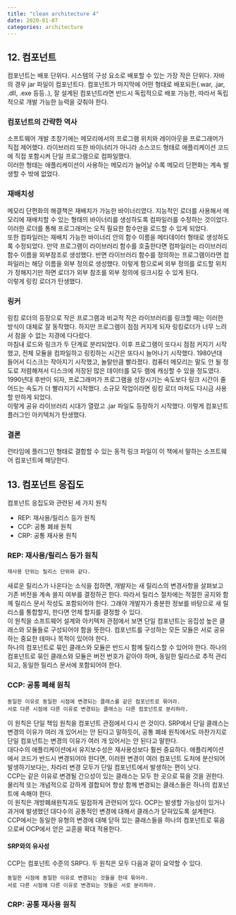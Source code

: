 ```yaml
---
title: "clean architecture 4"
date: 2020-01-07
categories: architecture
---
```


## 12. 컴포넌트
컴포넌트는 배포 단위다. 시스템의 구성 요소로 배포할 수 있는 가장 작은 단위다. 자바의 경우 jar 파일이 컴포넌트다. 컴포넌트가 마지막에 어떤 형태로 배포되든(.war, .jar, .dll, .exe 등등..), 잘 설계된 컴포넌트라면 반드시 독립적으로 배포 가능한, 따라서 독립적으로 개발 가능한 능력을 갖춰야 한다.

### 컴포넌트의 간략한 역사
소프트웨어 개발 초창기에는 메모리에서의 프로그램 위치와 레이아웃을 프로그래머가 직접 제어했다. 라이브러리 또한 바이너리가 아니라 소스코드 형태로 애플리케이션 코드에 직접 포함시켜 단일 프로그램으로 컴파일했다.  
이러한 형태는 애플리케이션이 사용하는 메모리가 늘어날 수록 메모리 단편화는 계속 발생할 수 밖에 없었다.

### 재배치성
메모리 단편화의 해결책은 재배치가 가능한 바이너리였다. 지능적인 로더를 사용해서 메모리에 재배치할 수 있는 형태의 바이너리를 생성하도록 컴파일러를 수정하는 것이었다. 이러한 로더를 통해 프로그래머는 오직 필요한 함수만을 로드할 수 있게 되었다.  
또한 컴파일러는 재배치 가능한 바이너리 안의 함수 이름을 메타데이터 형태로 생성하도록 수정되었다. 만약 프로그램이 라이브러리 함수를 호출한다면 컴파일러는 라이브러리 함수 이름을 외부참조로 생성했다. 반면 라이브러리 함수를 정의하는 프로그램이라면 컴파일러는 해당 이름을 외부 정의로 생성했다. 이렇게 함으로써 외부 정의를 로드할 위치가 정해지기만 하면 로더가 외부 참조를 외부 정의에 링크시킬 수 있게 된다.  
이렇게 링킹 로더가 탄생했다.

### 링커
링킹 로더의 등장으로 작은 프로그램과 비교적 작은 라이브러리를 링크할 때는 이러한 방식이 대체로 잘 동작했다. 하지만 프로그램이 점점 커지게 되자 링킹로더가 너무 느려서 참을 수 없는 지경에 다다랐다.  
마침내 로드와 링크가 두 단계로 분리되었다. 이후 프로그램이 또다시 점점 커지기 시작했고, 전체 모듈을 컴파일하고 링킹하는 시간은 또다시 늘어나기 시작했다. 1980년대 들어서 디스크는 작아지기 시작했고, 놀랄만큼 빨라졌다. 컴퓨터 메모리는 말도 안 될 정도로 저렴해져서 디스크에 저장된 많은 데이터를 모두 램에 캐싱할 수 있을 정도였다.  
1990년대 후반이 되자, 프로그래머가 프로그램을 성장시기는 속도보다 링크 시간이 줄어드는 속도가 더 빨라지기 시작했다. 소규모 작업이라면 링킹 로더 마저도 다시금 사용할 만하게 되었다.  
이렇게 공유 라이브러리 시대가 열렸고 .jar 파일도 등장하기 시작했다. 이렇게 컴포넌트 플러그인 아키텍처가 탄생했다.

### 결론
런타임에 플러그인 형태로 결합할 수 있는 동적 링크 파일이 이 책에서 말하는 소프트웨어 컴포넌트에 해당한다.

## 13. 컴포넌트 응집도
컴포넌트 응집도와 관련된 세 가지 원칙
- REP: 재사용/릴리스 등가 원칙
- CCP: 공통 폐쇄 원칙
- CRP: 공통 재사용 원칙

### REP: 재사용/릴리스 등가 원칙

```text
재사용 단위는 릴리스 단위와 같다.
```
새로운 릴리스가 나온다는 소식을 접하면, 개발자는 새 릴리스의 변경사항을 살펴보고 기존 버전을 계속 쓸지 여부를 결정하곤 한다. 따라서 릴리스 절차에는 적절한 공지와 함께 릴리스 문서 작성도 포함되어야 한다. 그래야 개발자가 충분한 정보를 바탕으로 새 릴리스를 통합할지, 한다면 언제 할지를 결정할 수 있다.  
이 원칙을 소프트웨어 설계와 아키텍처 관점에서 보면 단일 컴포넌트는 응집성 높은 클래스와 모듈들로 구성되어야 함을 뜻한다. 컴포넌트를 구성하는 모든 모듈은 서로 공유하는 중요한 테마나 목적이 있어야 한다.  
하나의 컴포넌트로 묶인 클래스와 모듈은 반드시 함께 릴리스할 수 있어야 한다. 하나의 컴포넌트로 묶인 클래스와 모듈은 버전 번호가 같아야 하며, 동일한 릴리스로 추적 관리되고, 동일한 릴리스 문서에 포함되어야 한다.

### CCP: 공통 폐쇄 원칙

```text
동일한 이유로 동일한 시점에 변경되는 클래스를 같은 컴포넌트로 묶어라.
서로 다른 시점에 다른 이유로 변경되는 클래스는 다른 컴포넌트로 분리하라.
```
이 원칙은 단일 책임 원칙을 컴포넌트 관점에서 다시 쓴 것이다. SRP에서 단일 클래스는 변경의 이유가 여러 개 있어서는 안 된다고 말하듯이, 공통 폐쇄 원칙에서도 마찬가지로 단일 컴포넌트는 변경의 이유가 여러 개 있어서는 안 된다고 말한다.  
대다수의 애플리케이션에서 유지보수성은 재사용성보다 훨씬 중요하다. 애플리케이션에서 코드가 반드시 변경되어야 한다면, 이러한 변경이 여러 컴포넌트 도처에 분산되어 발생하기보다는, 차라리 변경 모두가 단일 컴포넌트에서 발생하는 편이 낫다.  
CCP는 같은 이유로 변경될 간으성이 있는 클래스는 모두 한 곳으로 묶을 것을 권한다. 물리적 또는 개념적으로 강하게 결합되어 항상 함께 변경되는 클래스들은 하나의 컴포넌트에 속해야 한다.  
이 원칙은 개방폐쇄원칙과도 밀접하게 관련되어 있다. OCP는 발생할 가능성이 있거나 과거에 발생했던 대다수의 공통적인 변경에 대해서 클래스가 닫혀있도록 설계한다.  
CCP에서는 동일한 유형의 변경에 대해 닫혀 있는 클래스들을 하나의 컴포넌트로 묶음으로써 OCP에서 얻은 교훈을 확대 적용한다.

#### SRP와의 유사성
CCP는 컴포넌트 수준의 SRP다. 두 원칙은 모두 다음과 같이 요약할 수 있다.

```text
동일한 시점에 동일한 이유로 변경되는 것들을 한데 묶어라. 
서로 다른 시점에 다른 이유로 변경되는 것들은 서로 분리하라.
```

### CRP: 공통 재사용 원칙


